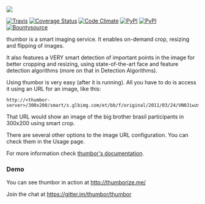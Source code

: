 [<img src="https://raw.github.com/thumbor/thumbor/master/logo-thumbor.png">](https://github.com/thumbor/thumbor)

[![Travis](https://img.shields.io/travis/thumbor/thumbor.svg)](http://travis-ci.org/thumbor/thumbor) [![Coverage Status](https://coveralls.io/repos/thumbor/thumbor/badge.svg?branch=feature%2Fnosetests&service=github)](https://coveralls.io/github/thumbor/thumbor?branch=feature%2Fnosetests) [![Code Climate](https://img.shields.io/codeclimate/github/thumbor/thumbor.svg)](https://codeclimate.com/github/thumbor/thumbor) [![PyPI](https://img.shields.io/pypi/dm/thumbor.svg)](https://pypi.python.org/pypi/thumbor) [![PyPI](https://img.shields.io/pypi/v/thumbor.svg)](https://pypi.python.org/pypi/thumbor) [![Bountysource](https://img.shields.io/bountysource/team/thumbor/activity.svg)](https://www.bountysource.com/teams/thumbor/issues?tracker_ids=257692)

thumbor is a smart imaging service. It enables on-demand crop, resizing and flipping of images.

It also features a VERY smart detection of important points in the image for better cropping and resizing, using state-of-the-art face and feature detection algorithms (more on that in Detection Algorithms).

Using thumbor is very easy (after it is running). All you have to do is access it using an URL for an image, like this:

```
http://<thumbor-server>/300x200/smart/s.glbimg.com/et/bb/f/original/2011/03/24/VN0JiwzmOw0b0lg.jpg
```

That URL would show an image of the big brother brasil participants in 300x200 using smart crop.

There are several other options to the image URL configuration. You can check them in the Usage page.

For more information check [thumbor's
documentation](https://github.com/globocom/thumbor/wiki "thumbor docs").

### Demo

You can see thumbor in action at http://thumborize.me/



Join the chat at https://gitter.im/thumbor/thumbor

